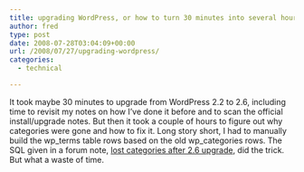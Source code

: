 ```yaml
---
title: upgrading WordPress, or how to turn 30 minutes into several hours
author: fred
type: post
date: 2008-07-28T03:04:09+00:00
url: /2008/07/27/upgrading-wordpress/
categories:
  - technical

---
```

It took maybe 30 minutes to upgrade from WordPress 2.2 to 2.6, including time to revisit my notes on how I&#8217;ve done it before and to scan the official install/upgrade notes. But then it took a couple of hours to figure out why categories were gone and how to fix it. Long story short, I had to manually build the wp\_terms table rows based on the old wp\_categories rows. The SQL given in a forum note, [lost categories after 2.6 upgrade][1], did the trick. But what a waste of time.

 [1]: http://wordpress.org/support/topic/191189